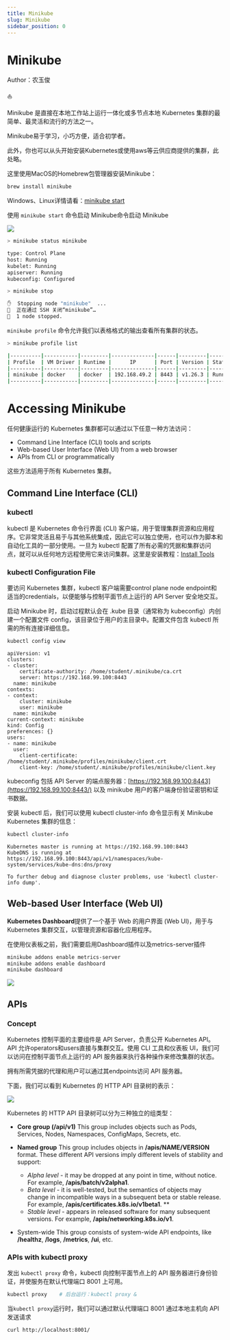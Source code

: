 ```yaml
---
title: Minikube
slug: Minikube
sidebar_position: 0
---
```



# Minikube

Author：农玉俊

<div class="callout callout-bg-2 callout-border-2">
<div class='callout-emoji'>⛵</div>
<p>Minikube 是直接在本地工作站上运行一体化或多节点本地 Kubernetes 集群的最简单、最灵活和流行的方法之一。</p>
<p>Minikube易于学习，小巧方便，适合初学者。</p>
</div>

此外，你也可以从头开始安装Kubernetes或使用aws等云供应商提供的集群，此处略。

这里使用MacOS的Homebrew包管理器安装Minikube：

```bash
brew install minikube
```

Windows、Linux详情请看：[minikube start](https://minikube.sigs.k8s.io/docs/start/)

使用 `minikube start` 命令启动 Minikube命令启动 Minikube

![](/assets/YskpbRsk1oG6YKxxiTHcQgoCn1b.png)

```bash
> minikube status minikube 

type: Control Plane 
host: Running 
kubelet: Running 
apiserver: Running 
kubeconfig: Configured
```

```bash
> minikube stop

✋  Stopping node "minikube"  ...
🛑  正在通过 SSH 关闭“minikube”…
🛑  1 node stopped.
```

`minikube profile` 命令允许我们以表格格式的输出查看所有集群的状态。

```bash
> minikube profile list

|----------|-----------|---------|--------------|------|---------|---------|-------|--------|
| Profile  | VM Driver | Runtime |      IP      | Port | Version | Status  | Nodes | Active |
|----------|-----------|---------|--------------|------|---------|---------|-------|--------|
| minikube | docker    | docker  | 192.168.49.2 | 8443 | v1.26.3 | Running |     1 | *      |
|----------|-----------|---------|--------------|------|---------|---------|-------|--------|
```

# <b>Accessing Minikube</b>

任何健康运行的 Kubernetes 集群都可以通过以下任意一种方法访问：

- Command Line Interface (CLI) tools and scripts
- Web-based User Interface (Web UI) from a web browser
- APIs from CLI or programmatically

这些方法适用于所有 Kubernetes 集群。

## <b>Command Line Interface (CLI)</b>

### <b>kubectl</b>

kubectl 是 Kubernetes 命令行界面 (CLI) 客户端，用于管理集群资源和应用程序。它非常灵活且易于与其他系统集成，因此它可以独立使用，也可以作为脚本和自动化工具的一部分使用。一旦为 kubectl 配置了所有必需的凭据和集群访问点，就可以从任何地方远程使用它来访问集群。这里是安装教程：[Install Tools](https://kubernetes.io/docs/tasks/tools/)

### <b>kubectl Configuration File</b>

要访问 Kubernetes 集群，kubectl 客户端需要control plane node endpoint和适当的credentials，以便能够与控制平面节点上运行的 API Server 安全地交互。

启动 Minikube 时，启动过程默认会在 .kube 目录（通常称为 kubeconfig）内创建一个配置文件 config，该目录位于用户的主目录中。配置文件包含 kubectl 所需的所有连接详细信息。

```bash
kubectl config view
```

```text
apiVersion: v1
clusters:
- cluster:
    certificate-authority: /home/student/.minikube/ca.crt
    server: https://192.168.99.100:8443
  name: minikube
contexts:
- context:
    cluster: minikube
    user: minikube
  name: minikube
current-context: minikube
kind: Config
preferences: {}
users:
- name: minikube
  user:
    client-certificate: /home/student/.minikube/profiles/minikube/client.crt
    client-key: /home/student/.minikube/profiles/minikube/client.key
```

kubeconfig 包括 API Server 的端点服务器：[https://192.168.99.100:8443](https://192.168.99.100:8443/) 以及 minikube 用户的客户端身份验证密钥和证书数据。

安装 kubectl 后，我们可以使用 kubectl cluster-info 命令显示有关 Minikube Kubernetes 集群的信息：

```bash
kubectl cluster-info
```

```text
Kubernetes master is running at https://192.168.99.100:8443
KubeDNS is running at https://192.168.99.100:8443/api/v1/namespaces/kube-system/services/kube-dns:dns/proxy

To further debug and diagnose cluster problems, use 'kubectl cluster-info dump'.
```

## <b>Web-based User Interface (Web UI)</b>

<b>Kubernetes Dashboard</b>提供了一个基于 Web 的用户界面 (Web UI)，用于与 Kubernetes 集群交互，以管理资源和容器化应用程序。

在使用仪表板之前，我们需要启用Dashboard插件以及metrics-server插件

```bash
minikube addons enable metrics-server
minikube addons enable dashboard
minikube dashboard
```

![](/assets/ER2KbrrUBo4ws4xZYs1c1cC8nOc.png)

## <b>APIs</b>

### Concept

Kubernetes 控制平面的主要组件是 API Server，负责公开 Kubernetes API。 API 允许operators和users直接与集群交互。使用 CLI 工具和仪表板 UI，我们可以访问在控制平面节点上运行的 API 服务器来执行各种操作来修改集群的状态。

拥有所需凭据的代理和用户可以通过其endpoints访问 API 服务器。

下面，我们可以看到 Kubernetes 的 HTTP API 目录树的表示：

![](/assets/BXT4bSdW6oAgOcx3keWchFppnUd.png)

Kubernetes 的 HTTP API 目录树可以分为三种独立的组类型：

- <b>Core group (/api/v1)</b>
This group includes objects such as Pods, Services, Nodes, Namespaces, ConfigMaps, Secrets, etc.
- <b>Named group</b>
This group includes objects in <b>/apis/NAME/VERSION</b> format. These different API versions imply different levels of stability and support:
    - <em>Alpha level</em> - it may be dropped at any point in time, without notice. For example, <b>/apis/batch/v2alpha1</b>.
    - <em>Beta level</em> - it is well-tested, but the semantics of objects may change in incompatible ways in a subsequent beta or stable release. For example, <b>/apis/certificates.k8s.io/v1beta1</b>. **
    - <em>Stable level</em> - appears in released software for many subsequent versions. For example, <b>/apis/networking.k8s.io/v1</b>.

- System-wide
This group consists of system-wide API endpoints, like <b>/healthz</b>, <b>/logs</b>, <b>/metrics</b>, <b>/ui</b>, etc.

### <b>APIs with </b><b>kubectl proxy</b>

发出 `kubectl proxy` 命令，kubectl 向控制平面节点上的 API 服务器进行身份验证，并使服务在默认代理端口 8001 上可用。

```bash
kubectl proxy    # 后台运行：kubectl proxy &
```

当`kubectl proxy`运行时，我们可以通过默认代理端口 8001 通过本地主机向 API 发送请求

```bash
curl http://localhost:8001/
```

